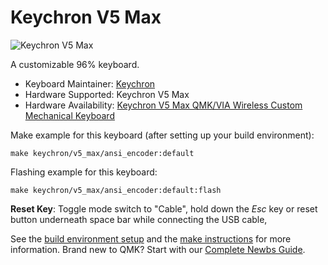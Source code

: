# Keychron V5 Max

![Keychron V5 Max](https://cdn.shopify.com/s/files/1/0059/0630/1017/files/Keychron-V5-Max-QMK-VIA-wireless-mechanical-keyboard.jpg?v=1702977391)

A customizable 96% keyboard.

* Keyboard Maintainer: [Keychron](https://github.com/keychron)
* Hardware Supported: Keychron V5 Max
* Hardware Availability: [Keychron V5 Max QMK/VIA Wireless Custom Mechanical Keyboard](https://www.keychron.com/products/keychron-v5-max-qmk-via-wireless-custom-mechanical-keyboard?variant=40759400005721)

Make example for this keyboard (after setting up your build environment):

    make keychron/v5_max/ansi_encoder:default

Flashing example for this keyboard:

    make keychron/v5_max/ansi_encoder:default:flash

**Reset Key**: Toggle mode switch to "Cable", hold down the *Esc* key or reset button underneath space bar while connecting the USB cable,

See the [build environment setup](https://docs.qmk.fm/#/getting_started_build_tools) and the [make instructions](https://docs.qmk.fm/#/getting_started_make_guide) for more information. Brand new to QMK? Start with our [Complete Newbs Guide](https://docs.qmk.fm/#/newbs).
